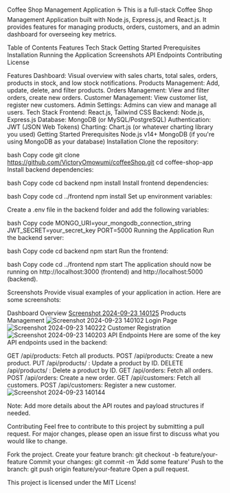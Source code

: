 Coffee Shop Management Application ☕️
This is a full-stack Coffee Shop Management Application built with Node.js, Express.js, and React.js. It provides features for managing products, orders, customers, and an admin dashboard for overseeing key metrics.

Table of Contents
Features
Tech Stack
Getting Started
Prerequisites
Installation
Running the Application
Screenshots
API Endpoints
Contributing
License

Features
Dashboard: Visual overview with sales charts, total sales, orders, products in stock, and low stock notifications.
Products Management: Add, update, delete, and filter products.
Orders Management: View and filter orders, create new orders.
Customer Management: View customer list, register new customers.
Admin Settings: Admins can view and manage all users.
Tech Stack
Frontend: React.js, Tailwind CSS
Backend: Node.js, Express.js
Database: MongoDB (or MySQL/PostgreSQL)
Authentication: JWT (JSON Web Tokens)
Charting: Chart.js (or whatever charting library you used)
Getting Started
Prerequisites
Node.js v14+
MongoDB (if you're using MongoDB as your database)
Installation
Clone the repository:

bash
Copy code
git clone https://github.com/VictoryOmowumi/coffeeShop.git
cd coffee-shop-app
Install backend dependencies:

bash
Copy code
cd backend
npm install
Install frontend dependencies:

bash
Copy code
cd ../frontend
npm install
Set up environment variables:

Create a .env file in the backend folder and add the following variables:

bash
Copy code
MONGO_URI=your_mongodb_connection_string
JWT_SECRET=your_secret_key
PORT=5000
Running the Application
Run the backend server:

bash
Copy code
cd backend
npm start
Run the frontend:

bash
Copy code
cd ../frontend
npm start
The application should now be running on http://localhost:3000 (frontend) and http://localhost:5000 (backend).

Screenshots
Provide visual examples of your application in action. Here are some screenshots:

Dashboard Overview
[Screenshot 2024-09-23 140125](https://github.com/user-attachments/assets/618440f6-4476-4f9e-b152-e0efbd15dc0c)
Products Management
![Screenshot 2024-09-23 140102](https://github.com/user-attachments/assets/c9061d6d-f76c-43a1-a05e-056ffd3dd6b0)
Login Page
![Screenshot 2024-09-23 140222](https://github.com/user-attachments/assets/ecfeac8e-235f-4b0a-8a62-b132777c1d54)
Customer Registration
![Screenshot 2024-09-23 140203](https://github.com/user-attachments/assets/ae3aa82c-8630-4362-8556-8319fe4220c0)
API Endpoints
Here are some of the key API endpoints used in the backend:

GET /api/products: Fetch all products.
POST /api/products: Create a new product.
PUT /api/products/
: Update a product by ID.
DELETE /api/products/
: Delete a product by ID.
GET /api/orders: Fetch all orders.
POST /api/orders: Create a new order.
GET /api/customers: Fetch all customers.
POST /api/customers: Register a new customer.![Screenshot 2024-09-23 140144](https://github.com/user-attachments/assets/f5b18c25-1f9a-4278-ac76-cd73b6e80137)

Note: Add more details about the API routes and payload structures if needed.

Contributing
Feel free to contribute to this project by submitting a pull request. For major changes, please open an issue first to discuss what you would like to change.

Fork the project.
Create your feature branch: git checkout -b feature/your-feature
Commit your changes: git commit -m 'Add some feature'
Push to the branch: git push origin feature/your-feature
Open a pull request.

This project is licensed under the MIT Licens!





